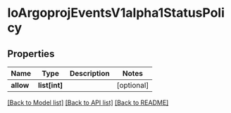 # IoArgoprojEventsV1alpha1StatusPolicy

## Properties
Name | Type | Description | Notes
------------ | ------------- | ------------- | -------------
**allow** | **list[int]** |  | [optional] 

[[Back to Model list]](../README.md#documentation-for-models) [[Back to API list]](../README.md#documentation-for-api-endpoints) [[Back to README]](../README.md)


